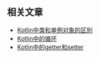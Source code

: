 ## 相关文章

+ [Kotlin中类和单例对象的区别](docs/Kotlin中类和单例对象的区别.md)
+ [Kotlin中的循环](docs/Kotlin中的循环.md)
+ [Kotlin中的getter和setter](docs/Kotlin中的getter和setter.md)